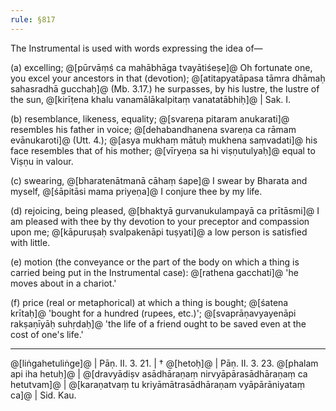 ```yaml
---
rule: §817
---
```


The Instrumental is used with words expressing the idea of—

(a) excelling; @[pūrvāṃś ca mahābhāga tvayātiśeṣe]@ Oh fortunate one, you excel your ancestors in that (devotion); @[atitapyatāpasa tāmra dhāmaḥ sahasradhā gucchaḥ]@ (Mb. 3.17.) he surpasses, by his lustre, the lustre of the sun, @[kirīṭena khalu vanamālākalpitaṃ vanatatābhiḥ]@ | Sak. I.

(b) resemblance, likeness, equality; @[svareṇa pitaram anukarati]@ resembles his father in voice; @[dehabandhanena svareṇa ca rāmam evānukaroti]@ (Utt. 4.); @[asya mukhaṃ mātuḥ mukhena saṃvadati]@ his face resembles that of his mother; @[vīryeṇa sa hi viṣṇutulyaḥ]@ equal to Viṣṇu in valour.

(c) swearing, @[bharatenātmanā cāhaṃ śape]@ I swear by Bharata and myself, @[śāpitāsi mama priyeṇa]@ I conjure thee by my life.

(d) rejoicing, being pleased, @[bhaktyā gurvanukulampayā ca prītāsmi]@ I am pleased with thee by thy devotion to your preceptor and compassion upon me; @[kāpuruṣaḥ svalpakenāpi tuṣyati]@ a low person is satisfied with little.

(e) motion (the conveyance or the part of the body on which a thing is carried being put in the Instrumental case): @[rathena gacchati]@ 'he moves about in a chariot.'

(f) price (real or metaphorical) at which a thing is bought; @[śatena krītaḥ]@ 'bought for a hundred (rupees, etc.)'; @[svaprāṇavyayenāpi rakṣaṇīyāḥ suhṛdaḥ]@ 'the life of a friend ought to be saved even at the cost of one's life.'

---

@[liṅgahetuliṅge]@ | Pāṇ. II. 3. 21. | † @[hetoḥ]@ | Pāṇ. II. 3. 23. @[phalam api iha hetuḥ]@ | @[dravyādiṣv asādhāraṇaṃ nirvyāpārasādhāraṇaṃ ca hetutvam]@ | @[karaṇatvaṃ tu kriyāmātrasādhāraṇam vyāpārāniyataṃ ca]@ | Sid. Kau.